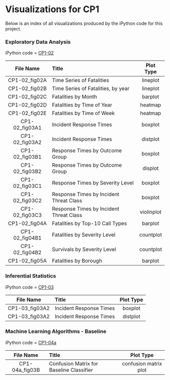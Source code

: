 # Visualizations for CP1

Below is an index of all visualizations produced by the iPython code for this project.

### Exploratory Data Analysis 
iPython code = [CP1-02](../code/CP1-02_EDA.ipynb)

| File Name | Title | Plot Type |
| :---: | :--- | :---: |
| CP1-02_fig02A | Time Series of Fatalities | lineplot |
| CP1-02_fig02B | Time Series of Fatalities, by year | lineplot |
| CP1-02_fig02C | Fatalities by Month | barplot |
| CP1-02_fig02D |  Fatalities by Time of Year | heatmap |
| CP1-02_fig02E |  Fatalities by Time of Week | heatmap |
| CP1-02_fig03A1 | Incident Response Times | boxplot |
| CP1-02_fig03A2 | Incident Response Times | distplot |
| CP1-02_fig03B1 | Response Times by Outcome Group | boxplot |
| CP1-02_fig03B2 | Response Times by Outcome Group | displot |
| CP1-02_fig03C1 | Response Times by Severity Level | boxplot |
| CP1-02_fig03C2 | Response Times by Incident Threat Class | boxplot |
| CP1-02_fig03C3 | Response Times by Incident Threat Class | violinplot |
| CP1-02_fig04A | Fatalities by Top-10 Call Types | barplot |
| CP1-02_fig04B1 | Fatalities by Severity Level | countplot |
| CP1-02_fig04B2 | Survivals by Severity Level | countplot |
| CP1-02_fig05A | Fatalities by Borough | barplot |

### Inferential Statistics
iPython code = [CP1-03](../code/CP1-03_Stats.ipynb)

| File Name | Title | Plot Type |
| :---: | :--- | :---: |
| CP1-03_fig03A2 | Incident Response Times | boxplot |
| CP1-03_fig03A2 | Incident Response Times | distplot |

### Machine Learning Algorithms - Baseline
iPython code = [CP1-04a](../code/CP1-04a_MLA.ipynb)

| File Name | Title | Plot Type |
| :---: | :--- | :---: |
| CP1-04a_fig03B | Confusion Matrix for Baseline Classifier | confusion matrix plot |
